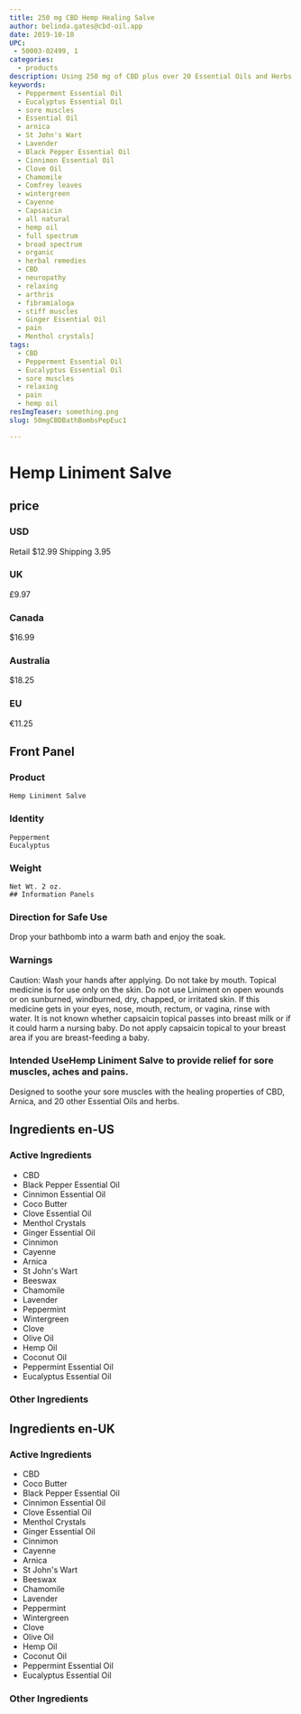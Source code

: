```yaml
---
title: 250 mg CBD Hemp Healing Salve
author: belinda.gates@cbd-oil.app
date: 2019-10-10
UPC: 
 - 50003-02499, 1
categories:
  - products
description: Using 250 mg of CBD plus over 20 Essential Oils and Herbs to provide relief for sore muscles, aches and pains. Buy now for $12.99 USD.
keywords: 
  - Pepperment Essential Oil
  - Eucalyptus Essential Oil
  - sore muscles
  - Essential Oil
  - arnica
  - St John's Wart
  - Lavender
  - Black Pepper Essential Oil
  - Cinnimon Essential Oil
  - Clove Oil
  - Chamomile
  - Comfrey leaves
  - wintergreen
  - Cayenne
  - Capsaicin
  - all natural
  - hemp oil
  - full spectrum
  - broad spectrum
  - organic
  - herbal remedies
  - CBD
  - neuropathy
  - relaxing
  - arthris
  - fibramialoga
  - stiff muscles
  - Ginger Essential Oil
  - pain
  - Menthol crystals]
tags: 
  - CBD
  - Pepperment Essential Oil
  - Eucalyptus Essential Oil
  - sore muscles
  - relaxing
  - pain
  - hemp oil
resImgTeaser: something.png
slug: 50mgCBDBathBombsPepEuc1

---
```


# Hemp Liniment Salve 
## price
### USD
Retail $12.99
Shipping 3.95
### UK
£9.97
### Canada
$16.99
### Australia
$18.25
### EU
€11.25
## Front Panel
### Product
    Hemp Liniment Salve
### Identity
    Pepperment
    Eucalyptus
### Weight
    Net Wt. 2 oz.
    ## Information Panels
### Direction for Safe Use
Drop your bathbomb into a warm bath and enjoy the soak.

### Warnings
<span class="WarningTheme">
  Caution: Wash your hands after applying. Do not take by mouth. Topical medicine is for use only on the skin. Do not use Liniment on open wounds or on sunburned, windburned, dry, chapped, or irritated skin. If this medicine gets in your eyes, nose, mouth, rectum, or vagina, rinse with water. It is not known whether capsaicin topical passes into breast milk or if it could harm a nursing baby. Do not apply capsaicin topical to your breast area if you are breast-feeding a baby.
</span>

### Intended UseHemp Liniment Salve to provide relief for sore muscles, aches and pains.
Designed to soothe your sore muscles with the healing properties of CBD, Arnica, and 20 other Essential Oils and herbs.
## Ingredients en-US 
### Active Ingredients
* CBD
* Black Pepper Essential Oil
* Cinnimon Essential Oil
* Coco Butter
* Clove Essential Oil
* Menthol Crystals
* Ginger Essential Oil
* Cinnimon 
* Cayenne 
* Arnica
* St John's Wart
* Beeswax
* Chamomile
* Lavender
* Peppermint
* Wintergreen
* Clove
* Olive Oil
* Hemp Oil
* Coconut Oil
* Peppermint Essential Oil
* Eucalyptus Essential Oil
### Other Ingredients
## Ingredients en-UK 
### Active Ingredients
* CBD
* Coco Butter
* Black Pepper Essential Oil
* Cinnimon Essential Oil
* Clove Essential Oil
* Menthol Crystals
* Ginger Essential Oil
* Cinnimon 
* Cayenne 
* Arnica
* St John's Wart
* Beeswax
* Chamomile
* Lavender
* Peppermint
* Wintergreen
* Clove
* Olive Oil
* Hemp Oil
* Coconut Oil
* Peppermint Essential Oil
* Eucalyptus Essential Oil
### Other Ingredients

